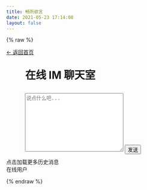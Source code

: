 ```yaml
---
title: 畅所欲言
date: 2021-05-23 17:14:08
layout: false
---
```

{% raw %}
<!DOCTYPE html>
<html lang="zh-CN">
<head>
    <meta charset="UTF-8"/>
    <meta name="viewport" content="width=device-width, initial-scale=1.0">
    <title>在线 IM 聊天室</title>
    <link rel="stylesheet" href="https://cdn.jsdelivr.net/gh/jasonkayzk/web-chat@main/web/css/default.css">
    <link rel="shortcut icon" href="https://cdn.jsdelivr.net/gh/jasonkayzk/web-chat@main/web/favicon.ico"/>
</head>
<body>
<a href="/" id="turn-back">← 返回首页</a>
<h1 style="width: 80%;margin: 30px auto">在线 IM 聊天室</h1>
<div style="width: 80%;margin: 10px auto">
    <input type="hidden" id="UUID" placeholder="请输入接收消息的UUID"/>
    <label for="content-value"></label>
    <textarea id="content-value" cols="30" rows="10" placeholder="说点什么吧..."></textarea>
    <button onclick="send()">发送</button>
</div>
<div class="im-content">
    <div class="content" id="content">
        <div class="content-header" id="content-header"><a onclick="showChatHistory()">点击加载更多历史消息</a></div>
    </div>
    <div class="user-list">
        <div class="title">在线用户</div>
        <ul id="user-list"></ul>
    </div>
</div>
<script>
    Date.prototype.format = function (fmt = "yyyy-MM-dd hh:mm:ss") {
    let o = {
        "M+": this.getMonth() + 1,                 //月份
        "d+": this.getDate(),                    //日
        "h+": this.getHours(),                   //小时
        "m+": this.getMinutes(),                 //分
        "s+": this.getSeconds(),                 //秒
        "q+": Math.floor((this.getMonth() + 3) / 3), //季度
        "S": this.getMilliseconds()             //毫秒
    };
    if (/(y+)/.test(fmt)) {
        fmt = fmt.replace(RegExp.$1, (this.getFullYear() + "").substr(4 - RegExp.$1.length));
    }
    for (let k in o) {
        if (new RegExp("(" + k + ")").test(fmt)) {
            fmt = fmt.replace(RegExp.$1, (RegExp.$1.length === 1) ? (o[k]) : (("00" + o[k]).substr(("" + o[k]).length)));
        }
    }
    return fmt;
}
let uname = localStorage.getItem("uname");
let uuid = localStorage.getItem("uuid");
let insertTime = Date.now() * 1000000;
let messageCount = 20;
if (isEmpty(uname) || isEmpty(uuid)) {
    uname = prompt('给自己起个响亮的名字吧');
    uuid = createUUID(10);
    localStorage.setItem("uname", uname);
    localStorage.setItem("uuid", uuid);
}
let ws = undefined;
let wsUrl = "wss://service-rvqf6dam-1257829547.gz.apigw.tencentcs.com:443/im";
let sendFixHeartTimer = null;
const heartBeatTime = 100000;
if (uname) {
    uname = uname.trim()
    ws = new WebSocket(wsUrl);
    system("正在连接服务器...")
    ws.onopen = function () {
        ws.send(JSON.stringify({
            "message_type": "login",
            "uuid": uuid,
            "content": "Hello Go WebSocket",
            "username": uname
        }));
        sendFixHeartBeat();
    };
    ws.onmessage = function (evt) {// 绑定收到消息事件
        console.log("Received Message: " + evt.data);
        const data = JSON.parse(evt.data)
        showMessage(data);
    };
    ws.onclose = function () { //绑定关闭或断开连接事件
        system("与服务器连接断开", "error")
        ws.send(JSON.stringify({
            "message_type": "logout",
            "uuid": uuid,
            "content": "下线",
            "username": uname,
            "message_time": new Date().getTime()
        }))
        clearInterval(sendFixHeartTimer);
    };
} else {
    system("服务器未连接，请给自己起个名字吧～，<a href=''>点我起名</a>")
}
document.onkeydown = function (event) {
    let e = event || window.event;
    if (e && e.keyCode === 13) {
        e.preventDefault()
        send();
    }
};
// 显示消息
function showMessage(data) {
    switch (data.message_type) {
        case "init":
            system(`服务器连接成功`, "error")
            system("欢迎来到在线 IM 聊天室；在这里你可以畅所欲言，但严禁发送违法、诈骗等信息！", "error")
            break;
        case "login":
            userListDom(data.user_list)
            system(`${data.username} 进入群聊`, "success")
            break;
        case "message":
            var {username, content} = data
            const message = `<span style="color: #40a9ff;">${new Date().format()} ${username}: </span>${content}`
            acceptMessage(message)
            break;
        case "private":
            var {username, content, to_uuid} = data
            if (to_uuid === uuid) {
                const message = `<span style="color: red;">${new Date().format()} ${username}: </span>对你说 ${content}`
                acceptMessage(message)
            }
            break;
        case "logout":
            userListDom(data.user_list)
            system(`${data.username} 已下线`, "error")
            break;
    }
}
// 发送消息
function send() {
    const message = document.getElementById("content-value").value
    if (message.trim().toString().length <= 0) {
        alert("请输入发送的内容")
        return
    }
    const UUID = document.getElementById("UUID").value;
    const message_type = UUID ? "private" : "message"
    if (message_type === "private") {
        const info = `${uname}: ${message}`
        acceptMessage(info)
    }
    ws.send(JSON.stringify({
        "message_type": message_type,
        "content": message.trim(),
        "username": uname,
        "to_uuid": UUID,
        "message_time": new Date().getTime()
    }));
    document.getElementById("UUID").value = "";
    document.getElementById("content-value").value = "";
    backToButton();
}
// 接收消息
function acceptMessage(message) {
    document.getElementById("content").innerHTML += `
                <div style="line-height: 30px;">${message}</div>
            `;
    // setTimeout(() => {
    //     document.getElementById("content").scrollTo(0, document.getElementById("content").offsetHeight);
    // }, 1000)
}
// 接收历史消息
function acceptHistoryMessage(message) {
    let para = document.createElement("div");
    para.textContent = `${message}`;
    para.style.lineHeight = '30px'
    document.getElementById("content-header").insertAdjacentHTML("afterend", `
                <div style="line-height: 30px;">${message}</div>
           `,);
}
// 系统消息通知
function system(message, message_type = "loading") {
    document.getElementById("content").innerHTML += `
        <div class="system ${message_type}"><span>${new Date().format()} </span>系统消息：${message}</div>`
}
function userListDom(userList) {
    document.getElementById("user-list").innerHTML = ""
    userList.map(item => {
        console.log(uuid, item.uuid)
        if (uuid === item.uuid) {
            document.getElementById("user-list").innerHTML += `<li style="color: red;">${item.username}(我)</li>`
        } else {
            document.getElementById("user-list").innerHTML += `
                        <li onclick="privateMessage('${item.username}', '${item.uuid}')">${item.username}</li>
                    `
        }
    })
}
// 获取历史群聊消息
function showChatHistory() {
    let httpRequest = new XMLHttpRequest();
    let url = `https://service-rvqf6dam-1257829547.gz.apigw.tencentcs.com:443/chat_history?insert_time=${insertTime}&message_count=${messageCount}`;
    httpRequest.open('GET', url, true);
    httpRequest.send();
    httpRequest.onreadystatechange = function () {
        if (httpRequest.status === 200 && httpRequest.readyState === 4) {
            let jsonText = httpRequest.responseText;
            let data = JSON.parse(jsonText).data;
            if (data === null) {
                const message = `<div class="system error"><span>${new Date().format()} </span>系统消息：已无历史聊天记录~</div>`
                acceptHistoryMessage(message);
                return;
            }
            for (let i = 0; i < data.length; i++) {
                insertTime = Math.min(data[i].insert_time, insertTime);
                const message = `<span style="color: #40a9ff;">${new Date(data[i].message_time).format()} </span><span>${data[i].username}: </span>${data[i].content}`
                acceptHistoryMessage(message);
            }
            console.log(insertTime)
        }
    };
}
function privateMessage(user, uuid) {
    document.getElementById("UUID").value = uuid
    document.getElementById("content-value").value = `@${user} `
}
function createUUID(len, radix = null) {
    let chars = '0123456789ABCDEFGHIJKLMNOPQRSTUVWXYZabcdefghijklmnopqrstuvwxyz'.split('');
    let uuid = [], i;
    radix = radix || chars.length;
    if (len) {
        for (i = 0; i < len; i++) uuid[i] = chars[0 | Math.random() * radix];
    } else {
        let r;
        uuid[8] = uuid[13] = uuid[18] = uuid[23] = '-';
        uuid[14] = '4';
        for (i = 0; i < 36; i++) {
            if (!uuid[i]) {
                r = 0 | Math.random() * 16;
                uuid[i] = chars[(i === 19) ? (r & 0x3) | 0x8 : r];
            }
        }
    }
    return uuid.join('');
}
function isEmpty(obj) {
    return typeof obj === 'undefined' || obj == null || obj === '';
}
function backToButton() {
    let content = document.getElementById("content");
    content.scrollTop = content.scrollHeight;
}
function sendFixHeartBeat() {
    if (ws !== null) {
        clearInterval(sendFixHeartTimer);
        sendFixHeartTimer = setInterval(() => {
            ws.send(JSON.stringify({
                "message_type": "ping",
            }))
        }, heartBeatTime);
    }
}
</script>
</body>
</html>
{% endraw %}